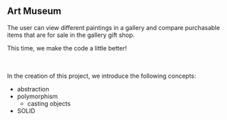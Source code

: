 ## Art Museum
The user can view different paintings in a gallery and compare purchasable items that are for sale in the gallery gift shop.

This time, we make the code a little better!

<br><br>
In the creation of this project, we introduce the following concepts:
- abstraction
- polymorphism
    - casting objects
- SOLID